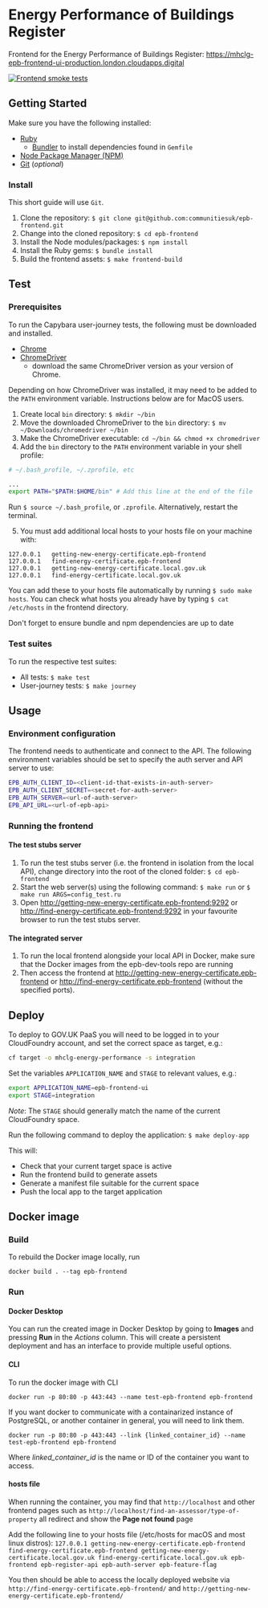# Energy Performance of Buildings Register

Frontend for the Energy Performance of Buildings Register:
<https://mhclg-epb-frontend-ui-production.london.cloudapps.digital>

[![Frontend smoke tests](https://github.com/communitiesuk/epb-frontend-smoke-tests/actions/workflows/main.yml/badge.svg)](https://github.com/communitiesuk/epb-frontend-smoke-tests/actions/workflows/main.yml)

## Getting Started

Make sure you have the following installed:

* [Ruby](https://www.ruby-lang.org)
  * [Bundler](https://bundler.io) to install dependencies found in `Gemfile`
* [Node Package Manager (NPM)](https://www.npmjs.com)
* [Git](https://git-scm.com) (_optional_)

### Install

This short guide will use `Git`.

1. Clone the repository: `$ git clone git@github.com:communitiesuk/epb-frontend.git`
2. Change into the cloned repository: `$ cd epb-frontend`
3. Install the Node modules/packages: `$ npm install`
4. Install the Ruby gems: `$ bundle install`
5. Build the frontend assets: `$ make frontend-build`

## Test

### Prerequisites

To run the Capybara user-journey tests, the following must be downloaded and
installed.

* [Chrome](https://www.google.com/chrome)
* [ChromeDriver](https://chromedriver.chromium.org/downloads)
  * download the same ChromeDriver version as your version of Chrome.

Depending on how ChromeDriver was installed, it may need to be added to the
`PATH` environment variable. Instructions below are for MacOS users.

1. Create local `bin` directory: `$ mkdir ~/bin`
2. Move the downloaded ChromeDriver to the `bin` directory:
`$ mv ~/Downloads/chromedriver ~/bin`
3. Make the ChromeDriver executable: `cd ~/bin && chmod +x chromedriver`
4. Add the `bin` directory to the `PATH` environment variable in your shell
profile:

```bash
# ~/.bash_profile, ~/.zprofile, etc

...
export PATH="$PATH:$HOME/bin" # Add this line at the end of the file
```

Run `$ source ~/.bash_profile`, or `.zprofile`. Alternatively, restart the
terminal.

5. You must add additional local hosts to your hosts file on your machine with:

```
127.0.0.1	getting-new-energy-certificate.epb-frontend
127.0.0.1	find-energy-certificate.epb-frontend
127.0.0.1	getting-new-energy-certificate.local.gov.uk
127.0.0.1	find-energy-certificate.local.gov.uk
```
You can add these to your hosts file automatically by running `$ sudo make hosts`.
You can check what hosts you already have by typing `$ cat /etc/hosts` in the 
frontend directory.

Don't forget to ensure bundle and npm dependencies are up to date

### Test suites

To run the respective test suites:

* All tests: `$ make test`
* User-journey tests: `$ make journey`

## Usage

### Environment configuration

The frontend needs to authenticate and connect to the API.  The following
environment variables should be set to specify the auth server and API server to
use:

```bash
EPB_AUTH_CLIENT_ID=<client-id-that-exists-in-auth-server>
EPB_AUTH_CLIENT_SECRET=<secret-for-auth-server>
EPB_AUTH_SERVER=<url-of-auth-server>
EPB_API_URL=<url-of-epb-api>
```

### Running the frontend

#### The test stubs server

1. To run the test stubs server (i.e. the frontend in isolation from the local API), 
   change directory into the root of the cloned folder: `$ cd epb-frontend`
2. Start the web server(s) using the following command: `$ make run` or
`$ make run ARGS=config_test.ru`
3. Open <http://getting-new-energy-certificate.epb-frontend:9292> or
   <http://find-energy-certificate.epb-frontend:9292> in your favourite browser to
   run the test stubs server.
   
#### The integrated server

1. To run the local frontend alongside your local API in Docker, make sure that 
   the Docker images from the epb-dev-tools repo are running
2. Then access the frontend at <http://getting-new-energy-certificate.epb-frontend>
   or <http://find-energy-certificate.epb-frontend> (without the specified ports).

## Deploy

To deploy to GOV.UK PaaS you will need to be logged in to your CloudFoundry
account, and set the correct space as target, e.g.:

```bash
cf target -o mhclg-energy-performance -s integration
```

Set the variables `APPLICATION_NAME` and `STAGE` to relevant values, e.g.:

```bash
export APPLICATION_NAME=epb-frontend-ui
export STAGE=integration
```

_Note_: The `STAGE` should generally match the name of the current CloudFoundry
space.

Run the following command to deploy the application: `$ make deploy-app`

This will:
* Check that your current target space is active
* Run the frontend build to generate assets
* Generate a manifest file suitable for the current space
* Push the local app to the target application

## Docker image

### Build

To rebuild the Docker image locally, run

`docker build . --tag epb-frontend`

### Run

#### Docker Desktop

You can run the created image in Docker Desktop by going to **Images** and pressing **Run** in the *Actions* column.
This will create a persistent deployment and has an interface to provide multiple useful options.

#### CLI

To run the docker image with CLI

`docker run -p 80:80 -p 443:443 --name test-epb-frontend epb-frontend`

If you want docker to communicate with a containarized instance of PostgreSQL, or another container in general, you will need to link them.

`docker run -p 80:80 -p 443:443 --link {linked_container_id} --name test-epb-frontend epb-frontend`

Where *linked_container_id* is the name or ID of the container you want to access.

#### hosts file

When running the container, you may find that `http://localhost` and 
other frontend pages such as `http://localhost/find-an-assessor/type-of-property` 
all redirect and show the **Page not found** page

Add the following line to your hosts file (/etc/hosts for macOS and most linux distros):
`127.0.0.1 getting-new-energy-certificate.epb-frontend find-energy-certificate.epb-frontend getting-new-energy-certificate.local.gov.uk find-energy-certificate.local.gov.uk epb-frontend epb-register-api epb-auth-server epb-feature-flag`

You then should be able to access the locally deployed website via `http://find-energy-certificate.epb-frontend/` and `http://getting-new-energy-certificate.epb-frontend/`
